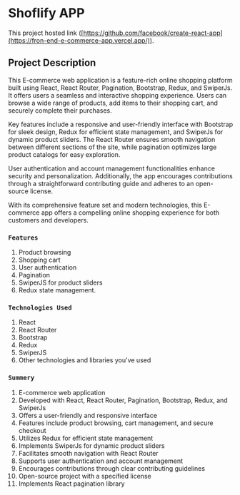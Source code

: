 # Shoflify APP

This project hosted link ([https://github.com/facebook/create-react-app](https://fron-end-e-commerce-app.vercel.app/)).

## Project Description

This E-commerce web application is a feature-rich online shopping platform built using React, React Router, Pagination, Bootstrap, Redux, and SwiperJs. It offers users a seamless and interactive shopping experience. Users can browse a wide range of products, add items to their shopping cart, and securely complete their purchases.

Key features include a responsive and user-friendly interface with Bootstrap for sleek design, Redux for efficient state management, and SwiperJs for dynamic product sliders. The React Router ensures smooth navigation between different sections of the site, while pagination optimizes large product catalogs for easy exploration.

User authentication and account management functionalities enhance security and personalization. Additionally, the app encourages contributions through a straightforward contributing guide and adheres to an open-source license.

With its comprehensive feature set and modern technologies, this E-commerce app offers a compelling online shopping experience for both customers and developers.

### `Features`

1. Product browsing
2. Shopping cart
3. User authentication
4. Pagination
5. SwiperJS for product sliders
6. Redux state management.

### `Technologies Used`

1. React
2. React Router
3. Bootstrap
4. Redux
5. SwiperJS
6. Other technologies and libraries you've used

### `Summery`
1. E-commerce web application
2. Developed with React, React Router, Pagination, Bootstrap, Redux, and SwiperJs
3. Offers a user-friendly and responsive interface
4. Features include product browsing, cart management, and secure checkout
5. Utilizes Redux for efficient state management
6. Implements SwiperJs for dynamic product sliders
7. Facilitates smooth navigation with React Router
8. Supports user authentication and account management
9. Encourages contributions through clear contributing guidelines
10. Open-source project with a specified license
11. Implements React pagination library



